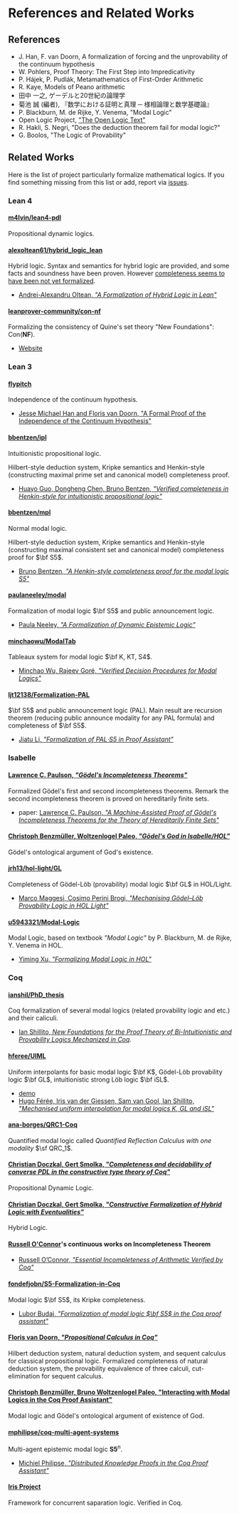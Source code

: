 # References and Related Works

## References

- J. Han, F. van Doorn, A formalization of forcing and the unprovability of the continuum hypothesis
- W. Pohlers, Proof Theory: The First Step into Impredicativity
- P. Hájek, P. Pudlák, Metamathematics of First-Order Arithmetic
- R. Kaye, Models of Peano arithmetic
- 田中 一之, ゲーデルと20世紀の論理学
- 菊池 誠 (編者), 『数学における証明と真理 ─ 様相論理と数学基礎論』
- P. Blackburn, M. de Rijke, Y. Venema, "Modal Logic"
- Open Logic Project, ["The Open Logic Text"](https://builds.openlogicproject.org/)
- R. Hakli, S. Negri, "Does the deduction theorem fail for modal logic?"
- G. Boolos, "The Logic of Provability"

## Related Works

Here is the list of project particularly formalize mathematical logics.
If you find something missing from this list or add, report via [issues](https://github.com/iehality/lean4-logic/issues).

### Lean 4

#### [m4lvin/lean4-pdl](https://github.com/m4lvin/lean4-pdl)

Propositional dynamic logics.


#### [alexoltean61/hybrid_logic_lean](https://github.com/alexoltean61/hybrid_logic_lean)

Hybrid logic.
Syntax and semantics for hybrid logic are provided, and some facts and soundness have been proven.
However [completeness seems to have been not yet formalized](https://github.com/alexoltean61/hybrid_logic_lean/blob/5ce7b680763fd7fed1404f294478757bb52dea18/Hybrid/Completeness.lean#L62-L67).

- [Andrei-Alexandru Oltean, _"A Formalization of Hybrid Logic in Lean"_](https://raw.githubusercontent.com/alexoltean61/alexoltean61.github.io/main/hybrid.pdf)


#### [leanprover-community/con-nf](https://github.com/leanprover-community/con-nf)

Formalizing the consistency of Quine's set theory "New Foundations": $\mathrm{Con}(\mathbf{NF})$.

- [Website](https://leanprover-community.github.io/con-nf/)

### Lean 3

#### [flypitch](https://flypitch.github.io/)

Independence of the continuum hypothesis.

- [Jesse Michael Han and Floris van Doorn, "A Formal Proof of the Independence of the Continuum Hypothesis"](https://flypitch.github.io/assets/flypitch-cpp.pdf)

#### [bbentzen/ipl](https://github.com/bbentzen/ipl)

Intuitionistic propositional logic.

Hilbert-style deduction system, Kripke semantics and Henkin-style (constructing maximal prime set and canonical model) completeness proof.

- [Huayo Guo, Dongheng Chen, Bruno Bentzen, _"Verified completeness in Henkin-style for intuitionistic propositional logic"_](https://arxiv.org/abs/2310.01916)


####  [bbentzen/mpl](https://github.com/bbentzen/mpl/)

Normal modal logic.

Hilbert-style deduction system, Kripke semantics and Henkin-style (constructing maximal consistent set and canonical model) completeness proof for $\bf S5$.

- [Bruno Bentzen, _"A Henkin-style completeness proof for the modal logic S5"_](https://arxiv.org/abs/1910.01697)


#### [paulaneeley/modal](https://github.com/paulaneeley/modal)

Formalization of modal logic $\bf S5$ and public announcement logic.

- [Paula Neeley, _"A Formalization of Dynamic Epistemic Logic"_](https://paulaneeley.com/wp-content/uploads/2021/05/draft1.pdf)



#### [minchaowu/ModalTab](https://github.com/minchaowu/ModalTab)

Tableaux system for modal logic $\bf K, KT, S4$.

- [Minchao Wu, Rajeev Goré, _"Verified Decision Procedures for Modal Logics"_](https://doi.org/10.4230/LIPIcs.ITP.2019.31)



#### [ljt12138/Formalization-PAL](https://github.com/ljt12138/Formalization-PAL)

$\bf S5$ and public announcement logic (PAL).
Main result are recursion theorem (reducing public announce modality for any PAL formula) and completeness of $\bf S5$.

- [Jiatu Li, _"Formalization of PAL⋅S5 in Proof Assistant"_](https://arxiv.org/abs/2012.09388)

### Isabelle

#### [Lawrence C. Paulson, _"Gödel's Incompleteness Theorems"_](https://www.isa-afp.org/entries/Incompleteness.html)

Formalized Gödel's first and second incompleteness theorems.
Remark the second incompleteness theorem is proved on hereditarily finite sets.

- paper: [Lawrence C. Paulson, _"A Machine-Assisted Proof of Gödel's Incompleteness Theorems for the Theory of Hereditarily Finite Sets"_](https://arxiv.org/abs/2104.14260)

#### [Christoph Benzmüller, Woltzenlogel Paleo, _"Gödel's God in Isabelle/HOL"_](https://www.isa-afp.org/entries/GoedelGod.html)

Gödel's ontological argument of God's existence.

#### [jrh13/hol-light/GL](https://github.com/jrh13/hol-light/tree/master/GL)

Completeness of Gödel-Löb (provability) modal logic $\bf GL$ in HOL/Light.

  - [Marco Maggesi, Cosimo Perini Brogi, _"Mechanising Gödel–Löb Provability Logic in HOL Light"_](http://dx.doi.org/10.1007/s10817-023-09677-z)

#### [u5943321/Modal-Logic](https://github.com/u5943321/Modal-Logic)

Modal Logic, based on textbook _"Modal Logic"_ by P. Blackburn, M. de Rijke, Y. Venema in HOL.

- [Yiming Xu, _"Formalizing Modal Logic in HOL"_](https://tqft.net/web/research/students/YimingXu/thesis.pdf)

### Coq

#### [ianshil/PhD_thesis](https://github.com/ianshil/PhD_thesis)

Coq formalization of several modal logics (related provability logic and etc.) and their caliculi.

- [Ian Shillito, _New Foundations for the Proof Theory of Bi-Intuitionistic and Provability Logics Mechanized in Coq_](https://core.ac.uk/download/pdf/553999288.pdf).

#### [hferee/UIML](https://github.com/hferee/UIML)

Uniform interpolants for basic modal logic $\bf K$, Gödel-Löb provability logic $\bf GL$, intuitionistic strong Löb logic $\bf iSL$.

- [demo](https://hferee.github.io/UIML/demo.html)
- [Hugo Férée, Iris van der Giessen, Sam van Gool, Ian Shillito, _"Mechanised uniform interpolation for modal logics K, GL and iSL"_](https://arxiv.org/abs/2402.10494)

#### [ana-borges/QRC1-Coq](https://gitlab.com/ana-borges/QRC1-Coq/)

Quantified modal logic called _Quantified Reflection Calculus with one modality_ $\sf QRC_1$.

#### [Christian Doczkal, Gert Smolka, _"Completeness and decidability of converse PDL in the constructive type theory of Coq"_](http://doi.org/10.1145/3167088)

Propositional Dynamic Logic.

#### [Christian Doczkal, Gert Smolka, _"Constructive Formalization of Hybrid Logic with Eventualities"_](http://doi.org/10.1007/978-3-642-25379-9_3)

Hybrid Logic.

#### [Russell O'Connor](https://r6.ca/)'s continuous works on Incompleteness Theorem

  - [Russell O’Connor, _"Essential Incompleteness of Arithmetic Verified by Coq"_](https://arxiv.org/pdf/cs/0505034)

#### [fondefjobn/S5-Formalization-in-Coq](https://github.com/fondefjobn/S5-Formalization-in-Coq/)

Modal logic $\bf S5$, its Kripke completeness.

- [Lubor Budaj, _"Formalization of modal logic $\bf S5$ in the Coq proof assistant"_](https://fse.studenttheses.ub.rug.nl/28482/1/BSc_Thesis_final.pdf)

#### [Floris van Doorn, _"Propositional Calculus in Coq"_](https://arxiv.org/pdf/1503.08744)

Hilbert deduction system, natural deduction system, and sequent calculus for classical propositional logic.
Formalized completeness of natural deduction system, the provability equivalence of three calculi, cut-elimination for sequent calculus.

#### [Christoph Benzmüller, Bruno Woltzenlogel Paleo, "Interacting with Modal Logics in the Coq Proof Assistant"](https://www.researchgate.net/publication/273201458_Interacting_with_Modal_Logics_in_the_Coq_Proof_Assistant)

Modal logic and Gödel's ontological argument of existence of God.

#### [mphilipse/coq-multi-agent-systems](https://gitlab.science.ru.nl/mphilipse/coq-multi-agent-systems)

Multi-agent epistemic modal logic $\mathbf{S5}^n$.

- [Michiel Philipse, _"Distributed Knowledge Proofs in the Coq Proof Assistant"_](https://www.cs.ru.nl/bachelors-theses/2021/Michiel_Philipse___1016359___Distributed_Knowledge_Proofs_in_the_Coq_Proof_Assistant.pdf)

#### [Iris Project](https://iris-project.org/)

Framework for concurrent saparation logic. Verified in Coq.
